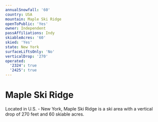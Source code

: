 ```yaml
---
annualSnowfall: '60'
country: USA
mountain: Maple Ski Ridge
openToPublic: 'Yes'
owner: Independent
passAffiliations: Indy
skiableAcres: '60'
skied: 'Yes'
state: New York
surfaceLiftsOnly: 'No'
verticalDrop: '270'
operated:
  '2324': true
  '2425': true
---
```



# Maple Ski Ridge

Located in U.S. - New York, Maple Ski Ridge is a ski area with a vertical drop of 270 feet and 60 skiable acres.
